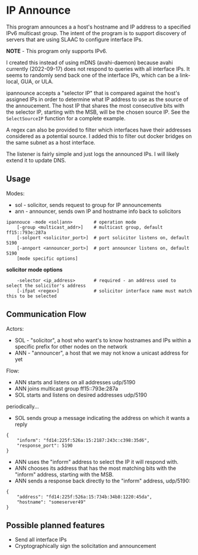 # IP Announce

This program announces a a host's hostname and IP address to a specified IPv6 multicast group. The intent of the program is to support discovery of servers that are using SLAAC to configure interface IPs.

**NOTE** - This program only supports IPv6.

I created this instead of using mDNS (avahi-daemon) because avahi currently (2022-09-17) does not respond to queries with all interface IPs. It seems to randomly send back one of the interface IPs, which can be a link-local, GUA, or ULA.

ipannounce accepts a "selector IP" that is compared against the host's assigned IPs in order to determine what IP address to use as the source of the annoucement. The host IP that shares the most consecutive bits with the selector IP, starting with the MSB, will be the chosen source IP. See the `SelectSourceIP` function for a complete example.

A regex can also be provided to filter which interfaces have their addresses considered as a potential source. I added this to filter out docker bridges on the same subnet as a host interface.

The listener is fairly simple and just logs the announced IPs. I will likely extend it to update DNS.

## Usage

Modes:

* sol - solicitor, sends request to group for IP announcements
* ann - announcer, sends own IP and hostname info back to solicitors

```
ipannouce -mode <sol|ann>        # operation mode
    [-group <multicast_addr>]    # multicast group, default ff15::793e:287a
    [-solport <solicitor_port>]  # port solicitor listens on, default 5190
    [-annport <announcer_port>]  # port announcer listens on, default 5190
    [mode specific options]
```

**solicitor mode options**

```
    -selector <ip_address>       # required - an address used to select the solicitor's address
    [-ifpat <regex>]             # solicitor interface name must match this to be selected
```


## Communication Flow

Actors:

* SOL - "solicitor", a host who want's to know hostnames and IPs within a specific prefix for other nodes on the network
* ANN - "announcer", a host that we may not know a unicast address for yet

Flow:

* ANN starts and listens on all addresses udp/5190
* ANN joins multicast group ff15::793e:287a
* SOL starts and listens on desired addresses udp/5190

periodically...

* SOL sends group a message indicating the address on which it wants a reply

```
{
    "inform": "fd14:225f:526a:15:2187:243c:c398:35d6",
    "response_port": 5190
}
```

* ANN uses the "inform" address to select the IP it will respond with.
* ANN chooses its address that has the most matching bits with the "inform" address, starting with the MSB.
* ANN sends a response back directly to the "inform" address, udp/5190:

```
{
    "address": "fd14:225f:526a:15:734b:34b8:1220:45da",
    "hostname": "someserver49"
}
```

## Possible planned features

* Send all interface IPs
* Cryptographically sign the solicitation and announcement